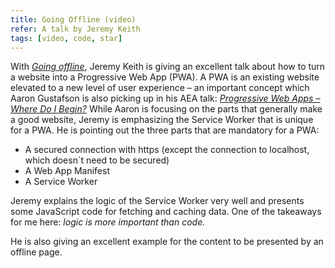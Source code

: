 ```yaml
---
title: Going Offline (video)
refer: A talk by Jeremy Keith
tags: [video, code, star]
---
```

With *[Going offline](https://www.youtube.com/watch?v=RVdW-P_oAJ0)*, Jeremy Keith is giving an excellent talk about how to turn a website into a Progressive Web App (PWA). A PWA is an existing website elevated to a new level of user experience – an important concept which Aaron Gustafson is also picking up in his AEA talk: *[Progressive Web Apps – Where Do I Begin?](/2020-04-04-pwa-where-do-i-begin/)* While Aaron is focusing on the parts that generally make a good website, Jeremy is emphasizing the Service Worker that is unique for a PWA. He is  pointing out the three parts that are mandatory for a PWA:

- A secured connection with https (except the connection to localhost, which doesn´t need to be secured)
- A Web App Manifest
- A Service Worker

Jeremy explains the logic of the Service Worker very well and presents some JavaScript code for fetching and caching data. One of the takeaways for me here: *logic is more important than code.*  

He is also giving an excellent example for the content to be presented by an offline page.




